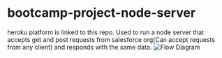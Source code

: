 # bootcamp-project-node-server
heroku platform is linked to this repo. Used to run a node server that accepts get and post requests from salesforce org(Can accept requests from any client) and responds with the same data.
![Flow Diagram](https://drive.google.com/file/d/11u3yxFt1ZJK6zbpwjeYUyqr1kWeBteW3/view?usp=sharing)
